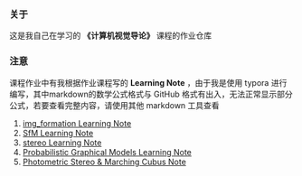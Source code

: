 ### 关于

这是我自己在学习的 **《计算机视觉导论》** 课程的作业仓库

### 注意

课程作业中有我根据作业课程写的 **Learning Note** ，由于我是使用 typora 进行编写，其中markdown的数学公式格式与 GitHub 格式有出入，无法正常显示部分公式，若要查看完整内容，请使用其他 markdown 工具查看

1. [img_formation Learning Note](https://github.com/PLUS-WAVE/3D_CV-Course-Exercise/blob/main/ex1/Learning%20Note.md)
2. [SfM Learning Note](https://github.com/PLUS-WAVE/3D_CV-Course-Exercise/blob/main/ex2/sfm/Learning%20Note.md)
3. [stereo Learning Note](https://github.com/PLUS-WAVE/3D_CV-Course-Exercise/blob/main/ex2/stereo/Learning%20Note.md)
4. [Probabilistic Graphical Models Learning Note](https://github.com/PLUS-WAVE/3D_CV-Course-Exercise/blob/main/ex3/Note.md)
5. [Photometric Stereo & Marching Cubus Note](https://github.com/PLUS-WAVE/3D_CV-Course-Exercise/edit/main/ex4/Note.md)

